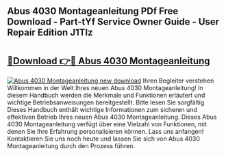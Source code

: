 ## Abus 4030 Montageanleitung PDf Free Download - Part-tYf Service Owner Guide - User Repair Edition J1Tlz

# <h2><a href="http://df8g4u.blite.top/?on=Abus+4030+Montageanleitung">🔗Download 👉🔴 Abus 4030 Montageanleitung</a></h2>

[![Abus 4030 Montageanleitung new download](https://i.imgur.com/lujVjoI.png)](http://df8g4u.blite.top/?on=Abus+4030+Montageanleitung)
Ihren Begleiter verstehen Willkommen in der Welt Ihres neuen Abus 4030 Montageanleitung! In diesem Handbuch werden die Merkmale und Funktionen erläutert und wichtige Betriebsanweisungen bereitgestellt. Bitte lesen Sie sorgfältig Dieses Handbuch enthält wichtige Informationen zum sicheren und effektiven Betrieb Ihres neuen Abus 4030 Montageanleitung. Dieses Abus 4030 Montageanleitung verfügt über eine Vielzahl von Funktionen, mit denen Sie Ihre Erfahrung personalisieren können. Lass uns anfangen! Kontaktieren Sie uns noch heute und lassen Sie sich von Abus 4030 Montageanleitung durch den Prozess führen.
